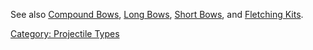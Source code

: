 See also [Compound Bows](:Category:_Compound_Bows "wikilink"), [Long
Bows](:Category:_Long_Bows "wikilink"), [Short
Bows](:Category:_Short_Bows "wikilink"), and [Fletching
Kits](Fletching_Tools_And_Materials "wikilink").

[Category: Projectile Types](Category:_Projectile_Types "wikilink")
